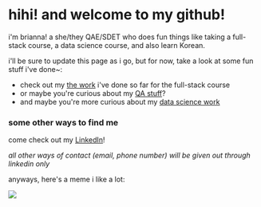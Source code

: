 # hihi! and welcome to my github!

<p>i'm brianna! a she/they QAE/SDET who does fun things like taking a full-stack course, a data science course, and also learn Korean.</p>
<p>i'll be sure to update this page as i go, but for now, take a look at some fun stuff i've done~:</p>
<ul>
    <li>check out my <a href="https://github.com/thegooz45/full-stack-course">the work</a> i've done so far for the full-stack course</li>
    <li>or maybe you're curious about my <a href="https://github.com/thegooz45/qa-work">QA stuff</a>?</li>
    <li>and maybe you're more curious about my <a href="https://github.com/thegooz45/jupyter-notebooks">data science work</a></li>
</ul>

<h3>some other ways to find me</h3>
<p>come check out my <a href="https://www.linkedin.com/in/briguz4590/">LinkedIn</a>!</p>
<p><em>all other ways of contact (email, phone number) will be given out through linkedin only</em></p>

anyways, here's a meme i like a lot:

<img src="https://i.pinimg.com/736x/96/59/3b/96593b9baa10020e25c457e9614eb5ea.jpg" />
